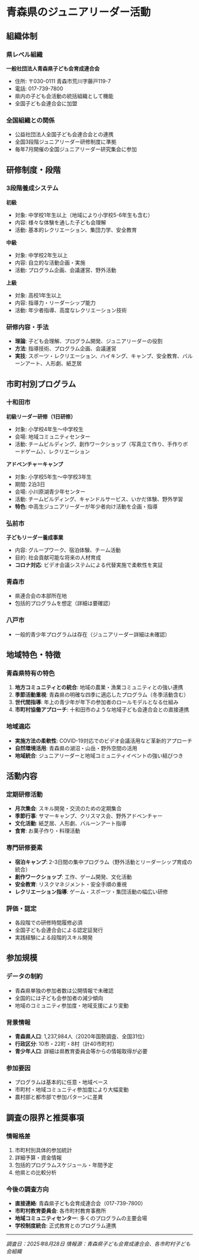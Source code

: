 # 青森県のジュニアリーダー活動

## 組織体制

### 県レベル組織
**一般社団法人青森県子ども会育成連合会**
- 住所: 〒030-0111 青森市荒川字藤戸119-7
- 電話: 017-739-7800
- 県内の子ども会活動の統括組織として機能
- 全国子ども会連合会に加盟

### 全国組織との関係
- 公益社団法人全国子ども会連合会との連携
- 全国3段階ジュニアリーダー研修制度に準拠
- 毎年7月開催の全国ジュニアリーダー研究集会に参加

## 研修制度・段階

### 3段階養成システム
**初級**
- 対象: 中学校1年生以上（地域により小学校5-6年生も含む）
- 内容: 様々な体験を通した子ども会理解
- 活動: 基本的レクリエーション、集団力学、安全教育

**中級**
- 対象: 中学校2年生以上
- 内容: 自立的な活動企画・実施
- 活動: プログラム企画、会議運営、野外活動

**上級**
- 対象: 高校1年生以上
- 内容: 指導力・リーダーシップ能力
- 活動: 年少者指導、高度なレクリエーション技術

### 研修内容・手法
- **理論**: 子ども会理解、プログラム開発、ジュニアリーダーの役割
- **方法**: 指導技術、プログラム企画、会議運営
- **実技**: スポーツ・レクリエーション、ハイキング、キャンプ、安全教育、バルーンアート、人形劇、紙芝居

## 市町村別プログラム

### 十和田市
**初級リーダー研修（1日研修）**
- 対象: 小学校4年生～中学校生
- 会場: 地域コミュニティセンター
- 活動: チームビルディング、創作ワークショップ（写真立て作り、手作りボードゲーム）、レクリエーション

**アドベンチャーキャンプ**
- 対象: 小学校5年生～中学校3年生
- 期間: 2泊3日
- 会場: 小川原湖青少年センター
- 活動: チームビルディング、キャンドルサービス、いかだ体験、野外学習
- **特色**: 中高生ジュニアリーダーが年少者向け活動を企画・指導

### 弘前市
**子どもリーダー養成事業**
- 内容: グループワーク、宿泊体験、チーム活動
- 目的: 社会貢献可能な将来の人材育成
- **コロナ対応**: ビデオ会議システムによる代替実施で柔軟性を実証

### 青森市
- 県連合会の本部所在地
- 包括的プログラムを想定（詳細は要確認）

### 八戸市
- 一般的青少年プログラムは存在（ジュニアリーダー詳細は未確認）

## 地域特色・特徴

### 青森県特有の特色
1. **地方コミュニティとの統合**: 地域の農業・漁業コミュニティとの強い連携
2. **季節活動重視**: 青森県の明確な四季に適応したプログラム（冬季活動含む）
3. **世代間指導**: 年上の青少年が年下の参加者のロールモデルとなる仕組み
4. **市町村協働アプローチ**: 十和田市のような地域子ども会連合会との直接連携

### 地域適応
- **実施方法の柔軟性**: COVID-19対応でのビデオ会議活用など革新的アプローチ
- **自然環境活用**: 青森県の湖沼・山岳・野外空間の活用
- **地域統合**: ジュニアリーダーと地域コミュニティイベントの強い結びつき

## 活動内容

### 定期研修活動
- **月次集会**: スキル開発・交流のための定期集合
- **季節行事**: サマーキャンプ、クリスマス会、野外アドベンチャー
- **文化活動**: 紙芝居、人形劇、バルーンアート指導
- **食育**: お菓子作り・料理活動

### 専門研修要素
- **宿泊キャンプ**: 2-3日間の集中プログラム（野外活動とリーダーシップ育成の統合）
- **創作ワークショップ**: 工作、ゲーム開発、文化活動
- **安全教育**: リスクマネジメント・安全手順の重視
- **レクリエーション指導**: ゲーム・スポーツ・集団活動の幅広い研修

### 評価・認定
- 各段階での研修時間履修必須
- 全国子ども会連合会による認定証発行
- 実践経験による段階的スキル開発

## 参加規模

### データの制約
- 青森県単独の参加者数は公開情報で未確認
- 全国的には子ども会参加者の減少傾向
- 地域のコミュニティ参加度・地域支援により変動

### 背景情報
- **青森県人口**: 1,237,984人（2020年国勢調査、全国31位）
- **行政区分**: 10市・22町・8村（計40市町村）
- **青少年人口**: 詳細は県教育委員会等からの情報取得が必要

### 参加要因
- プログラムは基本的に任意・地域ベース
- 市町村・地域コミュニティ参加度により大幅変動
- 農村部と都市部で参加パターンに差異

## 調査の限界と推奨事項

### 情報格差
1. 市町村別具体的参加統計
2. 詳細予算・資金情報
3. 包括的プログラムスケジュール・年間予定
4. 他県との比較分析

### 今後の調査方向
- **直接連絡**: 青森県子ども会育成連合会（017-739-7800）
- **市町村教育委員会**: 各市町村教育事務所
- **地域コミュニティセンター**: 多くのプログラムの主要会場
- **学校制度統合**: 正式教育とのプログラム連携

---
*調査日：2025年8月28日*
*情報源：青森県子ども会育成連合会、各市町村子ども会組織*